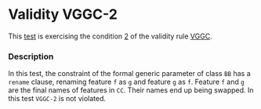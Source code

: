 # Validity VGGC-2

This [test](.) is exercising the condition [2](../Readme.md) of the validity rule [VGGC](../../vggc/Readme.md).

### Description

In this test, the constraint of the formal generic parameter of class `BB` has a `rename` clause, renaming feature `f` as `g` and feature `g` as `f`. Feature `f` and `g` are the final names of features in `CC`. Their names end up being swapped. In this test `VGGC-2` is not violated.
